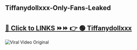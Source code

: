 
 ## Tiffanydollxxx-Only-Fans-Leaked

# <h2><a href="https://clipsfans.com/Tiffanydollxxx&ref=git">🔗 Click to LINKS ⏩⏩ 👉 🟢 Tiffanydollxxx </a></h2>

<a href="https://clipsfans.com/Tiffanydollxxx&ref=git" rel="nofollow" data-target="animated-image.originalLink"><img src="https://i.ibb.co.com/xMMVF88/686577567.gif" alt="Viral Video Original" style="max-width: 100%; display: inline-block;" data-target="animated-image.originalImage"></a>
